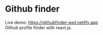 # Github finder
Live demo: https://githubfinder-axd.netlify.app <br/>
Github profile finder with react.js.
